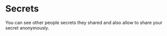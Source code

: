 # Secrets
You can see other people secrets they shared and also allow to share your secret anonymously.

